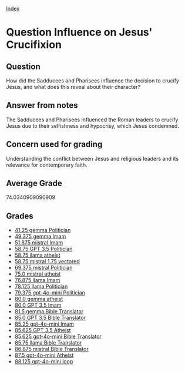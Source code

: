 
[Index](../../index.md)
# Question Influence on Jesus' Crucifixion
## Question
How did the Sadducees and Pharisees influence the decision to crucify Jesus, and what does this reveal about their character?

## Answer from notes
The Sadducees and Pharisees influenced the Roman leaders to crucify Jesus due to their selfishness and hypocrisy, which Jesus condemned.

## Concern used for grading
Understanding the conflict between Jesus and religious leaders and its relevance for contemporary faith.

## Average Grade
74.0340909090909

## Grades
 * [41.25 gemma Politician](../answers/gemma_Politician/Influence_on_Jesus__Crucifixion.md)
 * [49.375 gemma Imam](../answers/gemma_Imam/Influence_on_Jesus__Crucifixion.md)
 * [51.875 mistral Imam](../answers/mistral_Imam/Influence_on_Jesus__Crucifixion.md)
 * [58.75 GPT 3.5 Politician](../answers/GPT_3.5_Politician/Influence_on_Jesus__Crucifixion.md)
 * [58.75 llama atheist](../answers/llama_atheist/Influence_on_Jesus__Crucifixion.md)
 * [58.75 mistral 1.75 vectored](../answers/mistral_1.75_vectored/Influence_on_Jesus__Crucifixion.md)
 * [69.375 mistral Politician](../answers/mistral_Politician/Influence_on_Jesus__Crucifixion.md)
 * [75.0 mistral atheist](../answers/mistral_atheist/Influence_on_Jesus__Crucifixion.md)
 * [76.875 llama Imam](../answers/llama_Imam/Influence_on_Jesus__Crucifixion.md)
 * [78.125 llama Politician](../answers/llama_Politician/Influence_on_Jesus__Crucifixion.md)
 * [79.375 gpt-4o-mini Politician](../answers/gpt-4o-mini_Politician/Influence_on_Jesus__Crucifixion.md)
 * [80.0 gemma atheist](../answers/gemma_atheist/Influence_on_Jesus__Crucifixion.md)
 * [80.0 GPT 3.5 Imam](../answers/GPT_3.5_Imam/Influence_on_Jesus__Crucifixion.md)
 * [81.5 gemma Bible Translator](../answers/gemma_Bible_Translator/Influence_on_Jesus__Crucifixion.md)
 * [85.0 GPT 3.5 Bible Translator](../answers/GPT_3.5_Bible_Translator/Influence_on_Jesus__Crucifixion.md)
 * [85.25 gpt-4o-mini Imam](../answers/gpt-4o-mini_Imam/Influence_on_Jesus__Crucifixion.md)
 * [85.625 GPT 3.5 Atheist](../answers/GPT_3.5_Atheist/Influence_on_Jesus__Crucifixion.md)
 * [85.625 gpt-4o-mini Bible Translator](../answers/gpt-4o-mini_Bible_Translator/Influence_on_Jesus__Crucifixion.md)
 * [85.75 llama Bible Translator](../answers/llama_Bible_Translator/Influence_on_Jesus__Crucifixion.md)
 * [86.875 mistral Bible Translator](../answers/mistral_Bible_Translator/Influence_on_Jesus__Crucifixion.md)
 * [87.5 gpt-4o-mini Atheist](../answers/gpt-4o-mini_Atheist/Influence_on_Jesus__Crucifixion.md)
 * [88.125 gpt-4o-mini loop](../answers/gpt-4o-mini_loop/Influence_on_Jesus__Crucifixion.md)
